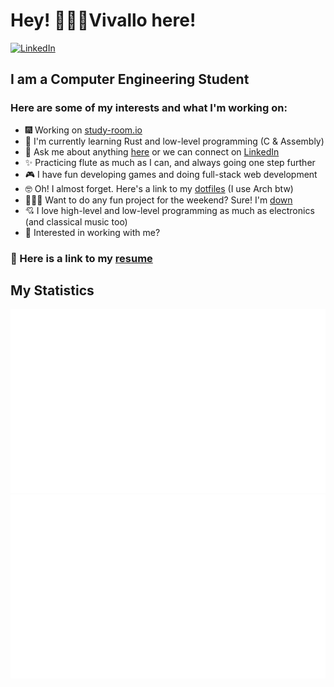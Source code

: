 # Hey! 🙋🏻‍♂️Vivallo here!
[<img alt="LinkedIn" src="https://img.shields.io/badge/linkedin%20-%230077B5.svg?&style=for-the-badge&logo=linkedin&logoColor=white"/>](https://bit.ly/3j66uxg)



## I am a Computer Engineering Student
### Here are some of my interests and what I'm working on: 

- 🎆 Working on [study-room.io](https://github.com/Vivallo04/study-room.io)
- 🌱 I'm currently learning Rust and low-level programming (C & Assembly) 
- 💭 Ask me about anything [here](https://github.com/Vivallo04/Vivallo04/issues/new) or we can connect on [LinkedIn](https://bit.ly/3zm1YjA)
- ✨ Practicing flute as much as I can, and always going one step further
- 🎮 I have fun developing games and doing full-stack web development
- 🤓 Oh! I almost forget. Here's a link to my [dotfiles](https://github.com/Vivallo04/dotfiles) (I use Arch btw)
- 👨🏻‍💻 Want to do any fun project for the weekend? Sure! I'm [down](https://discordapp.com/users/521712126058823701)
- 💘 I love high-level and low-level programming as much as electronics (and classical music too)
- 💼 Interested in working with me?  

### 🚀 Here is a link to my [resume](https://drive.google.com/file/d/1BFWgg3U5mcV9HNEGqiuFFpOU80tJgZEj/view?usp=sharing)

## My Statistics
![](https://github.com/Vivallo04/stats/blob/master/generated/overview.svg)
![](https://github.com/Vivallo04/stats/blob/master/generated/languages.svg)
